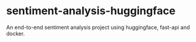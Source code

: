 # sentiment-analysis-huggingface

An end-to-end sentiment analysis project using huggingface, fast-api and docker.
